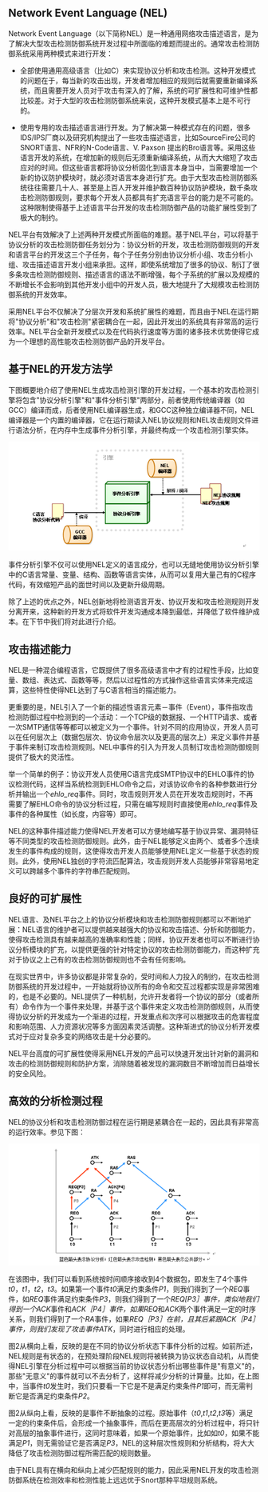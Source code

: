 ## Network Event Language (NEL)

Network Event Language（以下简称NEL）是一种通用网络攻击描述语言，是为了解决大型攻击检测防御系统开发过程中所面临的难题而提出的。通常攻击检测防御系统采用两种模式来进行开发：

-  全部使用通用高级语言（比如C）来实现协议分析和攻击检测。这种开发模式的问题在于，每当新的攻击出现，开发者增加相应的规则后就需要重新编译系统，而且需要开发人员对于攻击有深入的了解，系统的可扩展性和可维护性都比较差。对于大型的攻击检测防御系统来说，这种开发模式基本上是不可行的。

-  使用专用的攻击描述语言进行开发。为了解决第一种模式存在的问题，很多IDS/IPS厂商以及研究机构提出了一些攻击描述语言，比如SourceFire公司的SNORT语言、NFR的N-Code语言、V. Paxson 提出的Bro语言等。采用这些语言开发的系统，在增加新的规则后无须重新编译系统，从而大大缩短了攻击应对的时间。但这些语言都将协议分析固化到语言本身当中，当需要增加一个新的协议防护模块时，就必须对语言本身进行扩充。由于大型攻击检测防御系统往往需要几十人、甚至是上百人开发并维护数百种协议防护模块，数千条攻击检测防御规则，要求每个开发人员都具有扩充语言平台的能力是不可能的。这种限制使得基于上述语言平台开发的攻击检测防御产品的功能扩展性受到了极大的制约。

NEL平台有效解决了上述两种开发模式所面临的难题。基于NEL平台，可以将基于协议分析的攻击检测防御任务划分为：协议分析的开发，攻击检测防御规则的开发和语言平台的开发这三个子任务，每个子任务分别由协议分析小组、攻击分析小组、攻击描述语言开发小组来承担。这样，即使系统增加了很多的协议、制订了很多条攻击检测防御规则、描述语言的语法不断增强，每个子系统的扩展以及规模的不断增长不会影响到其他开发小组中的开发人员，极大地提升了大规模攻击检测防御系统的开发效率。

采用NEL平台不仅解决了分层次开发和系统扩展性的难题，而且由于NEL在运行期将"协议分析"和"攻击检测"紧密耦合在一起，因此开发出的系统具有非常高的运行效率。NEL平台全新开发模式以及在代码执行速度等方面的诸多技术优势使得它成为一个理想的高性能攻击检测防御产品的开发平台。


## 基于NEL的开发方法学 

下图概要地介绍了使用NEL生成攻击检测引擎的开发过程，一个基本的攻击检测引擎将包含"协议分析引擎"和"事件分析引擎"两部分，前者使用传统编译器（如GCC）编译而成，后者使用NEL编译器生成，和GCC这种独立编译器不同，NEL编译器是一个内置的编译器，它在运行期读入NEL协议规则和NEL攻击规则文件进行语法分析，在内存中生成事件分析引擎，并最终构成一个攻击检测引擎实体。

![未命名](image/readme/image2.png)

事件分析引擎不仅可以使用NEL定义的语言成分，也可以无缝地使用协议分析引擎中的C语言常量、变量、结构、函数等语言实体，从而可以复用大量己有的C程序代码，有效缩短产品的面世时间以及更新升级周期。

除了上述的优点之外，NEL创新地将检测语言开发、协议开发和攻击检测规则开发分离开来，这种新的开发方式将软件开发沟通成本降到最低，并降低了软件维护成本。在下节中我们将对此进行介绍。



## 攻击描述能力 

NEL是一种混合编程语言，它既提供了很多高级语言中才有的过程性手段，比如变量、数组、表达式、函数等等，然后以过程性的方式操作这些语言实体来完成运算，这些特性使得NEL达到了与C语言相当的描述能力。

更重要的是，NEL引入了一个新的描述性语言元素－事件（Event），事件指攻击检测防御过程中检测到的一个活动：一个TCP级的数据报、一个HTTP请求、或者一次SMTP通信等等都可以被定义为一个事件。针对不同的应用协议，开发人员可以在任何层次上（数据包层次、协议命令层次以及更高的层次上）来定义事件并基于事件来制订攻击检测规则。NEL中事件的引入为开发人员制订攻击检测防御规则提供了极大的灵活性。

举一个简单的例子：协议开发人员使用C语言完成SMTP协议中的EHLO事件的协议检测代码，这样当系统检测到EHLO命令之后，对该协议命令的各种参数进行分析并输出一个*ehlo_req*事件。同时，攻击规则开发人员在开发攻击规则时，不再需要了解EHLO命令的协议分析过程，只需在编写规则时直接使用*ehlo_req*事件及事件的各种属性（如长度，内容等）即可。

NEL的这种事件描述能力使得NEL开发者可以方便地编写基于协议异常、漏洞特征等不同类型的攻击检测防御规则。此外，由于NEL能够定义由两个、或者多个连续发生的事件构成的规则，这使得攻击开发人员能够使用NEL定义一些基于状态的规则。此外，使用NEL独创的字符流匹配算法，攻击规则开发人员能够非常容易地定义可以跨越多个事件的字符串匹配规则。


## 良好的可扩展性 

NEL语言、及NEL平台之上的协议分析模块和攻击检测防御规则都可以不断地扩展：NEL语言的维护者可以提供越来越强大的协议和攻击描述、分析和防御能力，使得攻击检测具有越来越高的准确率和性能；同样，协议开发者也可以不断进行协议分析模块的扩充，以提供更强的针对特定协议的攻击检测防御能力，而这种扩充对于协议之上己有的攻击检测防御规则也不会有任何影响。

在现实世界中，许多协议都是非常复杂的，受时间和人力投入的制约，在攻击检测防御系统的开发过程中，一开始就将协议所有的命令和交互过程都实现是非常困难的，也是不必要的。NEL提供了一种机制，允许开发者将一个协议的部分（或者所有）命令作为一个事件来处理，并基于这个事件来定义攻击检测防御规则，从而使得协议分析的开发成为一个渐进的过程，开发重点和次序可以根据攻击的危害程度和影响范围、人力资源状况等多方面因素灵活调整。这种渐进式的协议分析开发模式对于应对复杂多变的网络攻击是十分必要的。

NEL平台高度的可扩展性使得采用NEL开发的产品可以快速开发出针对新的漏洞和攻击的检测防御规则和防护方案，消除随着被发现的漏洞数目不断增加而日益增长的安全风险。

## 高效的分析检测过程

NEL的协议分析和攻击检测防御过程在运行期是紧耦合在一起的，因此具有非常高的运行效率。参见下图：

![未命名](image/readme/image3.png)

在该图中，我们可以看到系统按时间顺序接收到4个数据包，即发生了4个事件*t0*，*t1*，*t2*，*t3*。如果第一个事件*t0*满足约束条件*P1*，则我们得到了一个*REQ*事件，如*REQ*事件满足约束条件*P3*，则我们得到了一个*REQ[P3］*事件，类似地我们得到一个*ACK*事件和*ACK［P4］*事件，如果*REQ*和*ACK*两个事件满足一定的时序关系，则我们得到了一个*RA*事件，如果*REQ［P3］*在前，且其后紧跟*ACK［P4］*事件，则我们发现了攻击事件*ATK*，同时进行相应的处理。

图2从横向上看，反映的是在不同的协议分析状态下事件分析的过程。如前所述，NEL规则是有状态的，在预处理阶段NEL规则将被转换为协议状态自动机，从而使得NEL引擎在分析过程中可以根据当前的协议状态分析出哪些事件是"有意义"的，那些"无意义"的事件就可以不去分析了，这样将减少分析的计算量。比如，在上图中，当事件*t0*发生时，我们只要看一下它是不是满足约束条件*P1*即可，而无需判断它是否满足约束条件*P2*。

图2从纵向上看，反映的是事件不断抽象的过程。原始事件（*t0*,*t1*,*t2*,*t3*等）满足一定的约束条件后，会形成一个抽象事件，而后在更高层次的分析过程中，将只针对高层的抽象事件进行，这同时意味着，如果一个原始事件，比如如*t0*，如果不能满足*P1*，则无需验证它是否满足*P3*，NEL的这种层次性规则和分析结构，将大大降低了攻击检测防御过程所需匹配的规则数量。

由于NEL具有在横向和纵向上减少匹配规则的能力，因此采用NEL开发的攻击检测防御系统在检测效率和检测性能上远远优于Snort那种平坦规则系统。



